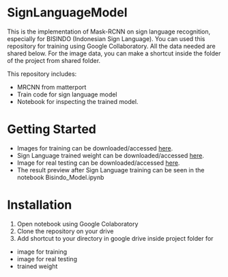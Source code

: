 # SignLanguageModel
This is the implementation of Mask-RCNN on sign language recognition, especially for BISINDO (Indonesian Sign Language). You can used this repository for training using Google Collaboratory. All the data needed are shared below. For the image data, you can make a shortcut inside the folder of the project from shared folder.

This repository includes:
- MRCNN from matterport 
- Train code for sign language model
- Notebook for inspecting the trained model.


# Getting Started
- Images for training can be downloaded/accessed [here](https://drive.google.com/drive/folders/16CI9IvBjIH_nmmL_ZyQXugq_oDpB52Vi?usp=sharing). 
- Sign Language trained weight can be downloaded/accessed [here](https://drive.google.com/file/d/15AyepiEwXs-VPYuTB7Ji2fKCKCE9v6_x/view?usp=sharing).
- Image for real testing can be downloaded/accessed [here](https://drive.google.com/drive/folders/1a5JDsWmY-70FHOLBHFEEYq4hV8p8HqIa?usp=sharing).
- The result preview after Sign Language training can be seen in the notebook Bisindo_Model.ipynb

# Installation
1. Open notebook using Google Colaboratory
2. Clone the repository on your drive
3. Add shortcut to your directory in google drive inside project folder for
  - image for training 
  - image for real testing
  - trained weight

